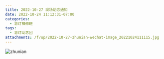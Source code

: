 ```yaml
---
title: 2022-10-27 现场助念通知
date: 2022-10-24 11:12:31-07:00
categories:
  - 慧灯禅修班
tags:
  - 慧灯助念团
attachments: /f/up/2022-10-27-zhunian-wechat-image_20221024111115.jpg
---
```

![zhunian](/f/up/2022-10-27-zhunian-wechat-image_20221024111115.jpg)